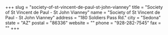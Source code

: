 +++
slug = "society-of-st-vincent-de-paul-st-john-vianney"
title = "Society of St Vincent de Paul - St John Vianney"
name = "Society of St Vincent de Paul - St John Vianney"
address = "180 Soldiers Pass Rd."
city = "Sedona"
state = "AZ"
postal = "86336"
website = ""
phone = "928-282-7545"
fax = ""
+++
